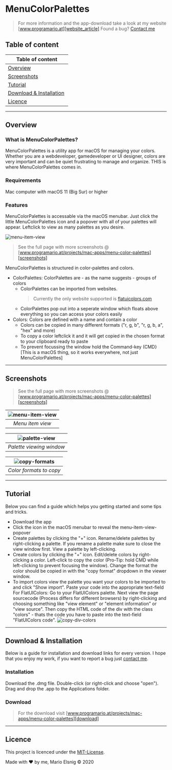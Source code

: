 # MenuColorPalettes

> For more information and the app-download take a look at my website [www.programario.at][website_article]
Found a bug? [Contact me][contact] 

## Table of content
| Table of content  |
| -- |
| [Overview](#overview) |
| [Screenshots](#screenshots) |
| [Tutorial](#tutorial) |
| [Download & Installation](#download--installation) |
| [Licence](#licence) |

<hr>

## Overview
### What is MenuColorPalettes?
MenuColorPalettes is a utility app for macOS for managing your colors. Whether you are a webdeveloper, gamedeveloper or UI designer, colors are very important and can be quiet frustrating to manage and organize. THIS is where MenuColorPalettes comes in.

### Requirements
Mac computer with macOS 11 (Big Sur) or higher

### Features
MenuColorPalettes is accessable via the macOS menubar. Just click the little MenuColorPalettes icon and a popover with all of your palettes will appear. Leftclick to view as many palettes as you desire.

![menu-item-view][menu-item-view]
> See the full page with more screenshots @ [www.programario.at/projects/mac-apps/menu-color-palettes][screenshots]

MenuColorPalettes is structured in color-palettes and colors.
* ColorPalettes: ColorPalettes are - as the name suggests - groups of colors
    * ColorPalettes can be imported from websites.
        > Currently the only website supported is [flatuicolors.com](https://flatuicolors.com)
    * ColorPalettes pop out into a seperate window which floats above everything so you can access your colors easily
* Colors: Colors are defined with a name and contain a color
    * Colors can be copied in many different formats ("r, g, b", "r, g, b, a", "hex" and more)
    * To copy a color leftclick it and it will get copied in the chosen format to your clipboard ready to paste
    * To prevent focussing the window hold the Command-key (CMD} [This is a macOS thing, so it works everywhere, not just MenuColorPalettes]

<hr>

## Screenshots
> See the full page with more screenshots @ [www.programario.at/projects/mac-apps/menu-color-palettes][screenshots]

| ![menu-item-view][menu-item-view] |
|:--:|
| *Menu item view* |

| ![palette-view][palette-view] |
|:--:|
| *Palette viewing window* |

| ![copy-formats][copy-formats] |
|:--:| 
| *Color formats to copy* |

<hr>

## Tutorial
Below you can find a guide which helps you getting started and some tips and tricks.
* Download the app
* Click the icon in the macOS menubar to reveal the menu-item-view-popover
* Create palettes by clicking the "+" icon. Rename/delete palettes by right-clicking a palette. If you rename a palette make sure to close the view window first. View a palette by left-clicking.
* Create colors by clicking the "+" icon. Edit/delete colors by right-clicking a color. Left-click to copy the color (Pro-Tip: hold CMD while left-clicking to prevent focusing the window). Change the format the color should be copied in with the "copy format" dropdown in the viewer window.
* To import colors view the palette you want your colors to be imported to and click "Show import". Paste your code into the appropriate text-field
    For FlatUIColors: Go to your FlatUIColors palette. Next view the page sourcecode (Process differs for different browsers) by right-clicking and choosing something like "view element" or "element information" or "view source". Then copy the HTML code of the div with the class "colors" - thats the code you have to paste into the text-field "FlatUIColors code".
    ![copy-div-colors](https://programario.at/lang/en/projects/mac-apps/Images/menu-color-palettes/copy-div-colors.png)

<hr>

## Download & Installation
Below is a guide for installation and download links for every version. I hope that you enjoy my work, if you want to report a bug just [contact me][contact].
### Installation
Download the .dmg file. Double-click (or right-click and choose "open"). Drag and drop the .app to the Applications folder.

### Download
> For the download visit  [www.programario.at/projects/mac-apps/menu-color-palettes][download]

<hr>

## Licence
This project is licenced under the [MIT-License](https://choosealicense.com/licenses/mit/).

Made with ❤️ by me, Mario Elsnig © 2020


<!--- LINKS -->
[contact]:              https://programario.at/#contact_me-intro
[website_article]:  https://programario.at/projects/mac-apps/menu-color-palettes
[screenshots]:      https://programario.at/projects/mac-apps/menu-color-palettes#screenshots
[download]:         https://programario.at/projects/mac-apps/menu-color-palettes#download__installation-download

<!--- IMAGES -->
[menu-item-view]:   https://programario.at/lang/en/projects/mac-apps/Images/menu-color-palettes/menu-item-view.png "Menu item view"
[palette-view]:         https://programario.at/lang/en/projects/mac-apps/Images/menu-color-palettes/palette-view.png        "Palette view"
[copy-formats]:       https://programario.at/lang/en/projects/mac-apps/Images/menu-color-palettes/copy-formats.png      "Copy formats"

